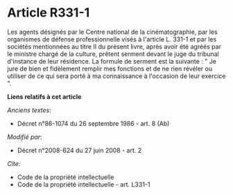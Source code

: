 # Article R331-1

Les agents désignés par le Centre national de la cinématographie, par les organismes de défense professionnelle visés à
l'article L. 331-1 et par les sociétés mentionnées au titre II du présent livre, après avoir été agréés par le ministre
chargé de la culture, prêtent serment devant le juge du tribunal d'instance de leur résidence. La formule de serment est la
suivante : " Je jure de bien et fidèlement remplir mes fonctions et de ne rien révéler ou utiliser de ce qui sera porté à ma
connaissance à l'occasion de leur exercice ".

**Liens relatifs à cet article**

_Anciens textes_:

  - Décret n°86-1074 du 26 septembre 1986 - art. 8 (Ab)

_Modifié par_:

  - Décret n°2008-624 du 27 juin 2008 - art. 2

_Cite_:

  - Code de la propriété intellectuelle
  - Code de la propriété intellectuelle - art. L331-1
